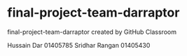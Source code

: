 # final-project-team-darraptor
final-project-team-darraptor created by GitHub Classroom

Hussain Dar 01405785
Sridhar Rangan 01405430
